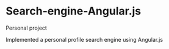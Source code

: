 # Search-engine-Angular.js
Personal project

Implemented a personal profile search engine using Angular.js
